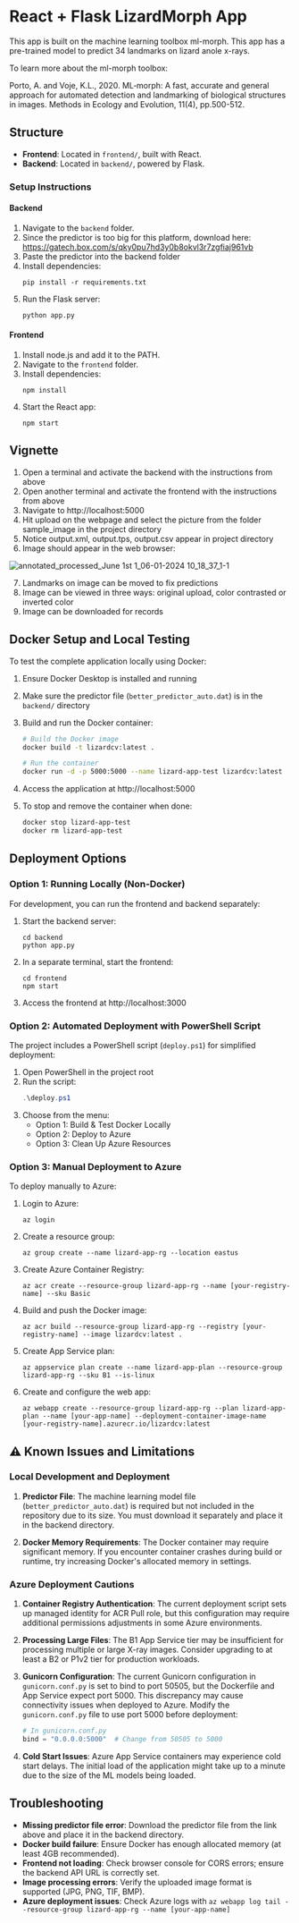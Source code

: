 # React + Flask LizardMorph App
This app is built on the machine learning toolbox ml-morph. This app has a pre-trained model to predict 34 landmarks on lizard anole x-rays.

To learn more about the ml-morph toolbox: 

Porto, A. and Voje, K.L., 2020. ML‐morph: A fast, accurate and general approach for automated detection and landmarking of biological structures in images. Methods in Ecology and Evolution, 11(4), pp.500-512.

## Structure

- **Frontend**: Located in `frontend/`, built with React.
- **Backend**: Located in `backend/`, powered by Flask.

### Setup Instructions

#### Backend
1. Navigate to the `backend` folder.
2. Since the predictor is too big for this platform, download here: https://gatech.box.com/s/qky0pu7hd3y0b8okvl3r7zgfiaj961vb
3. Paste the predictor into the backend folder
4. Install dependencies:
   ```
   pip install -r requirements.txt
   ```
5. Run the Flask server:
   ```
   python app.py
   ```

#### Frontend
1. Install node.js and add it to the PATH.
2. Navigate to the `frontend` folder.
3. Install dependencies:
   ```
   npm install
   ```
4. Start the React app:
   ```
   npm start
   ```
## Vignette
1. Open a terminal and activate the backend with the instructions from above
2. Open another terminal and activate the frontend with the instructions from above
3. Navigate to http://localhost:5000 
4. Hit upload on the webpage and select the picture from the folder sample_image in the project directory
5. Notice output.xml, output.tps, output.csv appear in project directory
6. Image should appear in the web browser:
   
![annotated_processed_June 1st 1_06-01-2024 10_18_37_1-1](https://github.com/user-attachments/assets/ad89d5f6-cfbf-4d17-acfe-1c1c1f2647cc)


7. Landmarks on image can be moved to fix predictions
8. Image can be viewed in three ways: original upload, color contrasted or inverted color
9. Image can be downloaded for records

## Docker Setup and Local Testing

To test the complete application locally using Docker:

1. Ensure Docker Desktop is installed and running
2. Make sure the predictor file (`better_predictor_auto.dat`) is in the `backend/` directory
3. Build and run the Docker container:

   ```bash
   # Build the Docker image
   docker build -t lizardcv:latest .

   # Run the container
   docker run -d -p 5000:5000 --name lizard-app-test lizardcv:latest
   ```

4. Access the application at http://localhost:5000
5. To stop and remove the container when done:
   ```bash
   docker stop lizard-app-test
   docker rm lizard-app-test
   ```

## Deployment Options

### Option 1: Running Locally (Non-Docker)

For development, you can run the frontend and backend separately:

1. Start the backend server:
   ```
   cd backend
   python app.py
   ```

2. In a separate terminal, start the frontend:
   ```
   cd frontend
   npm start
   ```

3. Access the frontend at http://localhost:3000

### Option 2: Automated Deployment with PowerShell Script

The project includes a PowerShell script (`deploy.ps1`) for simplified deployment:

1. Open PowerShell in the project root
2. Run the script:
   ```powershell
   .\deploy.ps1
   ```
3. Choose from the menu:
   - Option 1: Build & Test Docker Locally
   - Option 2: Deploy to Azure
   - Option 3: Clean Up Azure Resources

### Option 3: Manual Deployment to Azure

To deploy manually to Azure:

1. Login to Azure:
   ```
   az login
   ```

2. Create a resource group:
   ```
   az group create --name lizard-app-rg --location eastus
   ```

3. Create Azure Container Registry:
   ```
   az acr create --resource-group lizard-app-rg --name [your-registry-name] --sku Basic
   ```

4. Build and push the Docker image:
   ```
   az acr build --resource-group lizard-app-rg --registry [your-registry-name] --image lizardcv:latest .
   ```

5. Create App Service plan:
   ```
   az appservice plan create --name lizard-app-plan --resource-group lizard-app-rg --sku B1 --is-linux
   ```

6. Create and configure the web app:
   ```
   az webapp create --resource-group lizard-app-rg --plan lizard-app-plan --name [your-app-name] --deployment-container-image-name [your-registry-name].azurecr.io/lizardcv:latest
   ```

## ⚠️ Known Issues and Limitations

### Local Development and Deployment

1. **Predictor File**: The machine learning model file (`better_predictor_auto.dat`) is required but not included in the repository due to its size. You must download it separately and place it in the backend directory.

2. **Docker Memory Requirements**: The Docker container may require significant memory. If you encounter container crashes during build or runtime, try increasing Docker's allocated memory in settings.

### Azure Deployment Cautions

1. **Container Registry Authentication**: The current deployment script sets up managed identity for ACR Pull role, but this configuration may require additional permissions adjustments in some Azure environments.

2. **Processing Large Files**: The B1 App Service tier may be insufficient for processing multiple or large X-ray images. Consider upgrading to at least a B2 or P1v2 tier for production workloads.

3. **Gunicorn Configuration**: The current Gunicorn configuration in `gunicorn.conf.py` is set to bind to port 50505, but the Dockerfile and App Service expect port 5000. This discrepancy may cause connectivity issues when deployed to Azure. Modify the `gunicorn.conf.py` file to use port 5000 before deployment:

   ```python
   # In gunicorn.conf.py
   bind = "0.0.0.0:5000"  # Change from 50505 to 5000
   ```

4. **Cold Start Issues**: Azure App Service containers may experience cold start delays. The initial load of the application might take up to a minute due to the size of the ML models being loaded.

## Troubleshooting

- **Missing predictor file error**: Download the predictor file from the link above and place it in the backend directory.
- **Docker build failure**: Ensure Docker has enough allocated memory (at least 4GB recommended).
- **Frontend not loading**: Check browser console for CORS errors; ensure the backend API URL is correctly set.
- **Image processing errors**: Verify the uploaded image format is supported (JPG, PNG, TIF, BMP).
- **Azure deployment issues**: Check Azure logs with `az webapp log tail --resource-group lizard-app-rg --name [your-app-name]`




